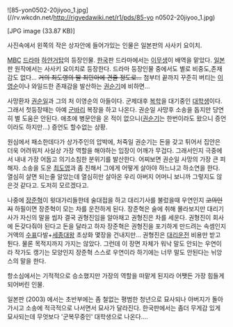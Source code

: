 ![85-yon0502-20jiyoo_1.jpg](//rv.wkcdn.net/http://rigvedawiki.net/r1/pds/85-yo
n0502-20jiyoo_1.jpg)

[JPG image (33.87 KB)]

사진속에서 왼쪽의 작은 상자안에 들어가있는 인물은 일본판의 사사키 요이치.

  
[MBC](MBC.md) [드라마](%EB%93%9C%EB%9D%BC%EB%A7%88.md)
[하얀거탑](%ED%95%98%EC%96%80%EA%B1%B0%ED%83%91.md)의 등장인물.
[한국](%ED%95%9C%EA%B5%AD.md)판 드라마에서는
[이무생](%EC%9D%B4%EB%AC%B4%EC%83%9D.md)이 배역을 맡았다.
[일본](%EC%9D%BC%EB%B3%B8.md)판 원작에서는 사사키 요이치로 등장한다. 드라마 등장인물 중에서도 별로 비중도,존재감도
없다... <del>거의 최도영의 딸 최민아에 견줄 정도로...</del> 첨부터 끝까지 꾸준히 버티는
[이영순](%EC%9D%B4%EC%98%81%EC%88%9C.md)이나 와일드한 존재감을 발산하는
[권순기](%EA%B6%8C%EC%88%9C%EA%B8%B0.md)에 비하면...

사망환자 [권순일](%EA%B6%8C%EC%88%9C%EC%9D%BC.md)과 그의 처 이영순의 아들이다. 군제대후
[복학](%EB%B3%B5%ED%95%99.md)을 대기중인
[대학생](%EB%8C%80%ED%95%99%EC%83%9D.md)이다. 그래서 첫등장때는 아예
[군바리](%EA%B5%B0%EB%B0%94%EB%A6%AC.md) 복장을 하고 나온다. 권순일 사망후 소송을 돕지만 당연히 별 도움은
안된다. 애초에 병문안을 온 적이 없으니([권순기](%EA%B6%8C%EC%88%9C%EA%B8%B0.md)는 한번이라도 왔으니
증언이라도 하지만...) 증언도 할수없는 상황.

원심에서 패소한데다가 상가주인의 압박에, 처죽일 권순기는 돈을 갖고 튀어서 집안은 더욱 어려워저 사실상 가장 역할을 해야하는 입장이 어깨가
무겁다. 그래서인지 극중에서 내내 가장 어둡고 의기소침한 분위기를 발산한다. 어찌보면 권순일 사망의 가장 큰 피해자. 소송을 도운
[최도영](%EC%B5%9C%EB%8F%84%EC%98%81.md)과 좀 친해서 그에게 어떻게 살아야 하느냐고 하소연을 한다. 열심히
살면 되는줄 알았는데 열심히만 살아온 우리 아버지 어머니 보니까 그렇지도 않은것 같다고. 도저히 모르겠다고.

나중에 [장준혁](%EC%9E%A5%EC%A4%80%ED%98%81.md)이 윗대가리들한테 술대접을 하고 대리기사를 불렀을때 우연인지
<del>고의인지</del> 하필이면 장준혁이 모는 차를 운전하게 된다. 장준혁은 술에 취해 몰라보지만 대리기사가 자신의 말을 씹자 결국
권형진임을 알아채고 권형진은 차를 세운다. 권형진이 회사에 돈갖다줘야 된다고 돈을 달라고 하자 장준혁은 권형진을 포기하게 만드려는 속셈인지
거액의 [수표](%EC%88%98%ED%91%9C.md)다발+[세종대왕](%EC%84%B8%EC%A2%85%EB%8C%80%EC%99%95.md) 초상화 몇장을 건내지만... 권형진은
[대리운전](%EB%8C%80%EB%A6%AC%EC%9A%B4%EC%A0%84.md) 비용만 받고 튄다. 물론 목적지까지 가지는
않았다. 그런데 이 장면 자체가 워낙 말도 안되는 우연이라 작가도 캥기는 모양인지 장준혁 스스로 우연이라 하기에는 너무 말도 안된다는
뉘앙스의 말을 한다.

항소심에서는 기적적으로 승소했지만 가장의 역할을 떠맡게 된지라 어쨋든 가장 힘들게 되어버린 인물.

일본판 (2003) 에서는 초반부에는 좀 철없는 평범한 청년으로 묘사되나 아버지가 돌아가시고 소송에 적극적으로 나서면서 묘사가 달라진다.
한국판에서는 좀더 무게감 있게 묘사되는데 무엇보다 '군복무중인' 대학생으로 나온다....

